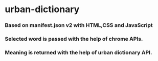 # urban-dictionary

### Based on manifest.json v2 with HTML,CSS and JavaScript

### Selected word is passed with the help of chrome APIs.

### Meaning is returned with the help of urban dictionary API.
